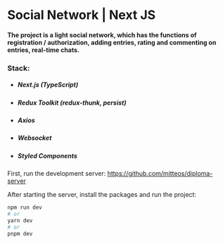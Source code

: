 # Social Network | Next JS
#### The project is a light social network, which has the functions of registration / authorization, adding entries, rating and commenting on entries, real-time chats.
### Stack:
* ##### Next.js (TypeScript)
* ##### Redux Toolkit (redux-thunk, persist)
* ##### Axios
* ##### Websocket
* ##### Styled Components

First, run the development server: https://github.com/mitteos/diploma-server

After starting the server, install the packages and run the project:

```bash
npm run dev
# or
yarn dev
# or
pnpm dev
```
